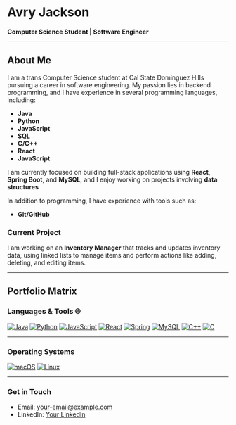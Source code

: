# Avry Jackson
**Computer Science Student | Software Engineer**

---

## About Me

I am a trans Computer Science student at Cal State Dominguez Hills pursuing a career in software engineering. My passion lies in backend programming, and I have experience in several programming languages, including:

- **Java**
- **Python**
- **JavaScript**
- **SQL**
- **C/C++**
- **React**
- **JavaScript**


I am currently focused on building full-stack applications using **React**, **Spring Boot**, and **MySQL**, and I enjoy working on projects involving **data structures**

In addition to programming, I have experience with tools such as:

- **Git/GitHub**

### Current Project
I am working on an **Inventory Manager** that tracks and updates inventory data, using linked lists to manage items and perform actions like adding, deleting, and editing items.

---

## Portfolio Matrix

### Languages & Tools 🌐
[![Java](https://img.shields.io/badge/Java-ED8B00?style=for-the-badge&logo=java&logoColor=white)](https://github.com/avryjacksoncom)
[![Python](https://img.shields.io/badge/Python-3776AB?style=for-the-badge&logo=python&logoColor=white)](https://github.com/avryjacksoncom)
[![JavaScript](https://img.shields.io/badge/JavaScript-323330?style=for-the-badge&logo=javascript&logoColor=F7DF1E)](https://github.com/avryjacksoncom)
[![React](https://img.shields.io/badge/React-20232A?style=for-the-badge&logo=react&logoColor=61DAFB)](https://github.com/avryjacksoncom)
[![Spring](https://img.shields.io/badge/Spring-6DB33F?style=for-the-badge&logo=spring&logoColor=white)](https://github.com/avryjacksoncom)
[![MySQL](https://img.shields.io/badge/MySQL-00000F?style=for-the-badge&logo=mysql&logoColor=white)](https://github.com/avryjacksoncom)
[![C++](https://img.shields.io/badge/c++-%2300599C.svg?style=for-the-badge&logo=c%2B%2B&logoColor=white)](https://github.com/avryjacksoncom)
[![C](https://img.shields.io/badge/c-%2300599C.svg?style=for-the-badge&logo=c&logoColor=white)](https://github.com/avryjacksoncom)

---

### Operating Systems
[![macOS](https://img.shields.io/badge/mac%20os-000000?style=for-the-badge&logo=apple&logoColor=white)](https://github.com/avryjacksoncom)
[![Linux](https://img.shields.io/badge/Linux-FCC624?style=for-the-badge&logo=linux&logoColor=black)](https://github.com/avryjacksoncom)

---

### Get in Touch
- Email: your-email@example.com
- LinkedIn: [Your LinkedIn](https://www.linkedin.com/in/your-profile)
